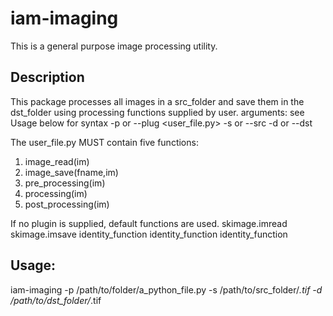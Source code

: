 # iam-imaging

This is a general purpose image processing utility. 
## Description
This package processes all images in a src_folder and save them in the dst_folder using processing functions supplied by user. 
arguments: see Usage below for syntax
-p or --plug <user_file.py>
-s or --src <path to source folder>
-d or --dst <path to destination folder>

The user_file.py MUST contain five functions: 
1. image_read(im)
2. image_save(fname,im)
3. pre_processing(im)
4. processing(im)
5. post_processing(im)

If no plugin is supplied, default functions are used. 
skimage.imread
skimage.imsave
identity_function
identity_function
identity_function

## Usage:
iam-imaging -p /path/to/folder/a_python_file.py -s /path/to/src_folder/*.tif -d /path/to/dst_folder/*.tif


